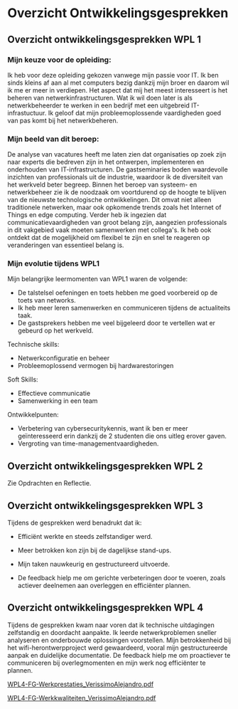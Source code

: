 # Overzicht Ontwikkelingsgesprekken

## Overzicht ontwikkelingsgesprekken WPL 1
### Mijn keuze voor de opleiding:
Ik heb voor deze opleiding gekozen vanwege mijn passie voor IT. Ik ben sinds kleins af aan al met computers bezig dankzij mijn broer en daarom wil ik me er meer in verdiepen. Het aspect dat mij het meest interesseert is het beheren van netwerkinfrastructuren. Wat ik wil doen later is als netwerkbeheerder te werken in een bedrijf met een uitgebreid IT-infrastuctuur. Ik geloof dat mijn probleemoplossende vaardigheden goed van pas komt bij het netwerkbeheren.

### Mijn beeld van dit beroep:
De analyse van vacatures heeft me laten zien dat organisaties op zoek zijn naar experts die bedreven zijn in het ontwerpen, implementeren en onderhouden van IT-infrastructuren.
De gastseminaries boden waardevolle inzichten van professionals uit de industrie, waardoor ik de diversiteit van het werkveld beter begreep.
Binnen het beroep van systeem- en netwerkbeheer zie ik de noodzaak om voortdurend op de hoogte te blijven van de nieuwste technologische ontwikkelingen. Dit omvat niet alleen traditionele netwerken, maar ook opkomende trends zoals het Internet of Things en edge computing. Verder heb ik ingezien dat communicatievaardigheden van groot belang zijn, aangezien professionals in dit vakgebied vaak moeten samenwerken met collega's. Ik heb ook ontdekt dat de mogelijkheid om flexibel te zijn en snel te reageren op veranderingen van essentieel belang is.

### Mijn evolutie tijdens WPL1
Mijn belangrijke leermomenten van WPL1 waren de volgende:
- De talstelsel oefeningen en toets hebben me goed voorbereid op de toets van networks.
- Ik heb meer leren samenwerken en communiceren tijdens de actualiteits taak.
- De gastsprekers hebben me veel bijgeleerd door te vertellen wat er gebeurd op het werkveld.

Technische skills:
* Netwerkconfiguratie en beheer
* Probleemoplossend vermogen bij hardwarestoringen

Soft Skills:

* Effectieve communicatie
* Samenwerking in een team

Ontwikkelpunten:

* Verbetering van cybersecuritykennis, want ik ben er meer geïnteresseerd erin dankzij de 2 studenten die ons uitleg erover gaven.
* Vergroting van time-managementvaardigheden.

## Overzicht ontwikkelingsgesprekken WPL 2
Zie Opdrachten en Reflectie.
## Overzicht ontwikkelingsgesprekken WPL 3
Tijdens de gesprekken werd benadrukt dat ik:

* Efficiënt werkte en steeds zelfstandiger werd.

* Meer betrokken kon zijn bij de dagelijkse stand-ups.

* Mijn taken nauwkeurig en gestructureerd uitvoerde.

* De feedback hielp me om gerichte verbeteringen door te voeren, zoals actiever deelnemen aan overleggen en efficiënter plannen.

## Overzicht ontwikkelingsgesprekken WPL 4
Tijdens de gesprekken kwam naar voren dat ik technische uitdagingen zelfstandig en doordacht aanpakte.
Ik leerde netwerkproblemen sneller analyseren en onderbouwde oplossingen voorstellen.
Mijn betrokkenheid bij het wifi-herontwerpproject werd gewaardeerd, vooral mijn gestructureerde aanpak en duidelijke documentatie.
De feedback hielp me om proactiever te communiceren bij overlegmomenten en mijn werk nog efficiënter te plannen.

[WPL4-FG-Werkprestaties_VerissimoAlejandro.pdf](https://github.com/user-attachments/files/20460387/WPL4-FG-Werkprestaties_VerissimoAlejandro.pdf)

[WPL4-FG-Werkkwaliteiten_VerissimoAlejandro.pdf](https://github.com/user-attachments/files/20460388/WPL4-FG-Werkkwaliteiten_VerissimoAlejandro.pdf)


